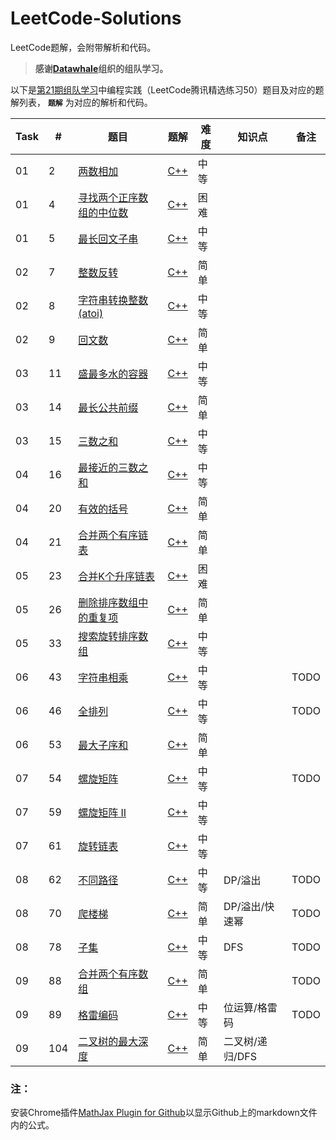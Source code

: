 # LeetCode-Solutions

LeetCode题解，会附带解析和代码。

> **感谢[Datawhale](http://datawhale.club/)组织的组队学习。**

以下是[第21期组队学习](http://datawhale.club/t/topic/1012)中编程实践（LeetCode腾讯精选练习50）题目及对应的题解列表， **`题解`** 为对应的解析和代码。

| Task | # | 题目 | 题解 | 难度 | 知识点 | 备注 |
| ---- | - | --- | ---- | ---- | --- | --- |
| 01 | 2 | [两数相加](https://leetcode-cn.com/problems/add-two-numbers/) | [C++](https://github.com/wtyuan96/LeetCode-Solutions/blob/main/solutions/2.%20%E4%B8%A4%E6%95%B0%E7%9B%B8%E5%8A%A0.md) | 中等 |
| 01 | 4 | [寻找两个正序数组的中位数](https://leetcode-cn.com/problems/median-of-two-sorted-arrays/) | [C++](https://github.com/wtyuan96/LeetCode-Solutions/blob/main/solutions/4.%20%E5%AF%BB%E6%89%BE%E4%B8%A4%E4%B8%AA%E6%AD%A3%E5%BA%8F%E6%95%B0%E7%BB%84%E7%9A%84%E4%B8%AD%E4%BD%8D%E6%95%B0.md) | 困难 |
| 01 | 5 | [最长回文子串](https://leetcode-cn.com/problems/longest-palindromic-substring/) | [C++](https://github.com/wtyuan96/LeetCode-Solutions/blob/main/solutions/5.%20%E6%9C%80%E9%95%BF%E5%9B%9E%E6%96%87%E5%AD%90%E4%B8%B2.md) | 中等
| 02 | 7 | [整数反转](https://leetcode-cn.com/problems/reverse-integer/) | [C++](https://github.com/wtyuan96/LeetCode-Solutions/blob/main/solutions/7.%20%E6%95%B4%E6%95%B0%E5%8F%8D%E8%BD%AC.md) | 简单
| 02 | 8 | [字符串转换整数 (atoi)](https://leetcode-cn.com/problems/string-to-integer-atoi/) | [C++](https://github.com/wtyuan96/LeetCode-Solutions/blob/main/solutions/8.%20%E5%AD%97%E7%AC%A6%E4%B8%B2%E8%BD%AC%E6%8D%A2%E6%95%B4%E6%95%B0%20(atoi).md) | 中等
| 02 | 9 | [回文数](https://leetcode-cn.com/problems/palindrome-number/) | [C++](https://github.com/wtyuan96/LeetCode-Solutions/blob/main/solutions/9.%20%E5%9B%9E%E6%96%87%E6%95%B0.md) | 简单
| 03 | 11 | [盛最多水的容器](https://leetcode-cn.com/problems/container-with-most-water/) | [C++](https://github.com/wtyuan96/LeetCode-Solutions/blob/main/solutions/11.%20%E7%9B%9B%E6%9C%80%E5%A4%9A%E6%B0%B4%E7%9A%84%E5%AE%B9%E5%99%A8.md) | 中等 |
| 03 | 14 | [最长公共前缀](https://leetcode-cn.com/problems/longest-common-prefix/) | [C++](https://github.com/wtyuan96/LeetCode-Solutions/blob/main/solutions/14.%20%E6%9C%80%E9%95%BF%E5%85%AC%E5%85%B1%E5%89%8D%E7%BC%80.md) | 简单 |
| 03 | 15 | [三数之和](https://leetcode-cn.com/problems/3sum) | [C++](https://github.com/wtyuan96/LeetCode-Solutions/blob/main/solutions/15.%20%E4%B8%89%E6%95%B0%E4%B9%8B%E5%92%8C.md) | 中等 |
| 04 | 16 | [最接近的三数之和](https://leetcode-cn.com/problems/3sum-closest/) | [C++](https://github.com/wtyuan96/LeetCode-Solutions/blob/main/solutions/16.%20%E6%9C%80%E6%8E%A5%E8%BF%91%E7%9A%84%E4%B8%89%E6%95%B0%E4%B9%8B%E5%92%8C.md) | 中等 |
| 04 | 20 | [有效的括号](https://leetcode-cn.com/problems/valid-parentheses) | [C++](https://github.com/wtyuan96/LeetCode-Solutions/blob/main/solutions/20.%20%E6%9C%89%E6%95%88%E7%9A%84%E6%8B%AC%E5%8F%B7.md) | 简单 |
| 04 | 21 | [合并两个有序链表](https://leetcode-cn.com/problems/merge-two-sorted-lists) | [C++](https://github.com/wtyuan96/LeetCode-Solutions/blob/main/solutions/21.%20%E5%90%88%E5%B9%B6%E4%B8%A4%E4%B8%AA%E6%9C%89%E5%BA%8F%E9%93%BE%E8%A1%A8.md) | 简单 |
| 05 | 23 | [合并K个升序链表](https://leetcode-cn.com/problems/merge-k-sorted-lists) | [C++](https://github.com/wtyuan96/LeetCode-Solutions/blob/main/solutions/23.%20%E5%90%88%E5%B9%B6K%E4%B8%AA%E5%8D%87%E5%BA%8F%E9%93%BE%E8%A1%A8.md) | 困难 |
| 05 | 26 | [删除排序数组中的重复项](https://leetcode-cn.com/problems/remove-duplicates-from-sorted-array) | [C++](https://github.com/wtyuan96/LeetCode-Solutions/blob/main/solutions/26.%20%E5%88%A0%E9%99%A4%E6%8E%92%E5%BA%8F%E6%95%B0%E7%BB%84%E4%B8%AD%E7%9A%84%E9%87%8D%E5%A4%8D%E9%A1%B9.md) | 简单 |
| 05 | 33 | [搜索旋转排序数组](https://leetcode-cn.com/problems/search-in-rotated-sorted-array) | [C++](https://github.com/wtyuan96/LeetCode-Solutions/blob/main/solutions/33.%20%E6%90%9C%E7%B4%A2%E6%97%8B%E8%BD%AC%E6%8E%92%E5%BA%8F%E6%95%B0%E7%BB%84.md) | 中等 |
| 06 | 43 | [字符串相乘](https://leetcode-cn.com/problems/multiply-strings) | [C++](https://github.com/wtyuan96/LeetCode-Solutions/blob/main/solutions/43.%20%E5%AD%97%E7%AC%A6%E4%B8%B2%E7%9B%B8%E4%B9%98.md) | 中等 | | TODO |
| 06 | 46 | [全排列](https://leetcode-cn.com/problems/permutations) | [C++](https://github.com/wtyuan96/LeetCode-Solutions/blob/main/solutions/46.%20%E5%85%A8%E6%8E%92%E5%88%97.md) | 中等 | | TODO |
| 06 | 53 | [最大子序和](https://leetcode-cn.com/problems/maximum-subarray) | [C++](https://github.com/wtyuan96/LeetCode-Solutions/blob/main/solutions/53.%20%E6%9C%80%E5%A4%A7%E5%AD%90%E5%BA%8F%E5%92%8C.md) | 简单 |
| 07 | 54 | [螺旋矩阵](https://leetcode-cn.com/problems/spiral-matrix) | [C++](https://github.com/wtyuan96/LeetCode-Solutions/blob/main/solutions/54.%20%E8%9E%BA%E6%97%8B%E7%9F%A9%E9%98%B5.md) | 中等 | | TODO |
| 07 | 59 | [螺旋矩阵 II](https://leetcode-cn.com/problems/spiral-matrix-ii) | [C++](https://github.com/wtyuan96/LeetCode-Solutions/blob/main/solutions/59.%20%E8%9E%BA%E6%97%8B%E7%9F%A9%E9%98%B5%20II.md) | 中等 | | | |
| 07 | 61 | [旋转链表](https://leetcode-cn.com/problems/rotate-list) | [C++](https://github.com/wtyuan96/LeetCode-Solutions/blob/main/solutions/61.%20%E6%97%8B%E8%BD%AC%E9%93%BE%E8%A1%A8.md) | 中等 |　|  |
| 08 | 62 | [不同路径](https://leetcode-cn.com/problems/unique-paths/) | [C++](https://github.com/wtyuan96/LeetCode-Solutions/blob/main/solutions/62.%20%E4%B8%8D%E5%90%8C%E8%B7%AF%E5%BE%84.md) | 中等 |DP/溢出| TODO |
| 08 | 70 | [爬楼梯](https://leetcode-cn.com/problems/climbing-stairs/) | [C++](https://github.com/wtyuan96/LeetCode-Solutions/blob/main/solutions/70.%20%E7%88%AC%E6%A5%BC%E6%A2%AF.md) | 简单 | DP/溢出/快速幂| TODO |
| 08 | 78 | [子集](https://leetcode-cn.com/problems/subsets/) | [C++](https://github.com/wtyuan96/LeetCode-Solutions/blob/main/solutions/78.%20%E5%AD%90%E9%9B%86.md) | 中等 | DFS | TODO |
| 09 | 88 | [合并两个有序数组](https://leetcode-cn.com/problems/merge-sorted-array/) | [C++](https://github.com/wtyuan96/LeetCode-Solutions/blob/main/solutions/88.%20%E5%90%88%E5%B9%B6%E4%B8%A4%E4%B8%AA%E6%9C%89%E5%BA%8F%E6%95%B0%E7%BB%84.md) | 简单 |  | TODO |
| 09 | 89 | [格雷编码](https://leetcode-cn.com/problems/gray-code/) | [C++](https://github.com/wtyuan96/LeetCode-Solutions/blob/main/solutions/89.%20%E6%A0%BC%E9%9B%B7%E7%BC%96%E7%A0%81.md) | 中等 | 位运算/格雷码 |TODO |
| 09 | 104 | [二叉树的最大深度](https://leetcode-cn.com/problems/maximum-depth-of-binary-tree/) | [C++](https://github.com/wtyuan96/LeetCode-Solutions/blob/main/solutions/104.%20%E4%BA%8C%E5%8F%89%E6%A0%91%E7%9A%84%E6%9C%80%E5%A4%A7%E6%B7%B1%E5%BA%A6.md) | 简单 | 二叉树/递归/DFS | |


### 注：
安装Chrome插件[MathJax Plugin for Github](https://chrome.google.com/webstore/detail/mathjax-plugin-for-github/ioemnmodlmafdkllaclgeombjnmnbima/related)以显示Github上的markdown文件内的公式。
